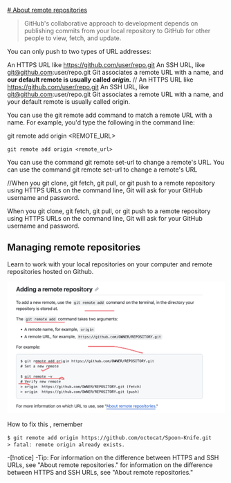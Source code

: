 [# About remote repositories](https://docs.github.com/en/get-started/getting-started-with-git/about-remote-repositories)

>GitHub's collaborative approach to development depends on publishing commits from your local repository to GitHub for other people to view, fetch, and update.

You can only push to two types of URL addresses:

An HTTPS URL like https://github.com/user/repo.git
An SSH URL, like git@github.com:user/repo.git
Git associates a remote URL with a name, and **our default remote is usually called *origin*.**
//
An HTTPS URL like https://github.com/user/repo.git
An SSH URL, like git@github.com:user/repo.git
Git associates a remote URL with a name, and your default remote is  usually called origin.

You can use the git remote add command to match a remote URL with a name. For example, you'd type the following in the command line:

git remote add origin <REMOTE_URL>
```
git remote add origin <remote_url>

```
You can use the command git remote set-url to change a remote's URL.
You can use the command git remote set-url to change a remote's URL

//When you git clone, git fetch, git pull, or git push to a remote repository using HTTPS URLs on the command line, Git will ask for your GitHub username and password.

When you git clone, git fetch, git pull, or git push to a remote repository using HTTPS URLs on the command line,
Git will ask for your GitHub username and password.

## Managing remote repositories

Learn to work with your local repositories on your computer and remote repositories hosted on Github.

![alt text](image.png)

How to fix this , remember 
```
$ git remote add origin https://github.com/octocat/Spoon-Knife.git
> fatal: remote origin already exists.
```
-[!notice]
-Tip: For information on the difference between HTTPS and SSH URLs, see "About remote repositories."
for information on the difference between HTTPS and SSH URLs, see "About remote repositories."
